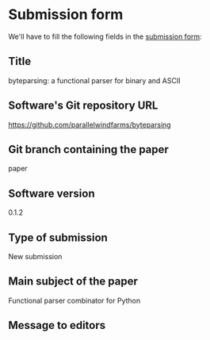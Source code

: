 # Submission form

We'll have to fill the following fields in the [submission form](https://joss.theoj.org/papers/new):

## Title

byteparsing: a functional parser for binary and ASCII

## Software's Git repository URL

https://github.com/parallelwindfarms/byteparsing

## Git branch containing the paper

paper

## Software version

0.1.2

## Type of submission

New submission

## Main subject of the paper

Functional parser combinator for Python

## Message to editors